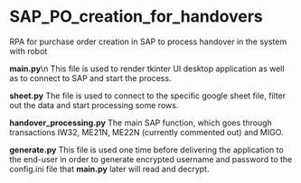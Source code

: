 # SAP_PO_creation_for_handovers
RPA for purchase order creation in SAP to process handover in the system with robot

**main.py**\n
This file is used to render tkinter UI desktop application as well as to connect to SAP and start the process.

**sheet.py**
The file is used to connect to the specific google sheet file, filter out the data and start processing some rows.

**handover_processing.py**
The main SAP function, which goes through transactions IW32, ME21N, ME22N (currently commented out) and MIGO.

**generate.py**
This file is used one time before delivering the application to the end-user in order to generate encrypted username and password to the config.ini file that **main.py** later will read and decrypt.
